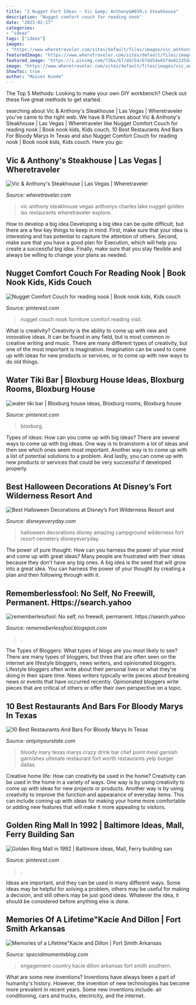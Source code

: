 ```yaml
---
title: "2 Nugget Fort Ideas ~ Vic &amp; Anthony&#039;s Steakhouse"
description: "Nugget comfort couch for reading nook"
date: "2023-02-17"
categories:
- "ideas"
tags: ["ideas"]
images:
- "https://www.wheretraveler.com/sites/default/files/images/vic_anthonys.jpg"
featuredImage: "https://www.wheretraveler.com/sites/default/files/images/vic_anthonys.jpg"
featured_image: "https://i.pinimg.com/736x/67/dd/54/67dd54e65f4e82335dcef2bab2e7a54c.jpg"
image: "https://www.wheretraveler.com/sites/default/files/images/vic_anthonys.jpg"
ShowToc: true
author: "Moises Kunde"
---
```



The Top 5 Methods:
Looking to make your own DIY workbench? Check out these five great methods to get started.

	

		
searching about Vic &amp; Anthony&#039;s Steakhouse | Las Vegas | Wheretraveler you've came to the right web. We have 8 Pictures about Vic &amp; Anthony&#039;s Steakhouse | Las Vegas | Wheretraveler like Nugget Comfort Couch for reading nook | Book nook kids, Kids couch, 10 Best Restaurants And Bars For Bloody Marys In Texas and also Nugget Comfort Couch for reading nook | Book nook kids, Kids couch. Here you go:
		
    
## Vic &amp; Anthony&#039;s Steakhouse | Las Vegas | Wheretraveler

<img loading=lazy src="https://www.wheretraveler.com/sites/default/files/images/vic_anthonys.jpg" onerror="this.onerror=null;this.src='https://tse2.mm.bing.net/th?id=OIP.mXQq-xiQk1I9nrNr2gYylwFYC1&amp;pid=15.1';" alt="Vic &amp; Anthony&#039;s Steakhouse | Las Vegas | Wheretraveler">

_Source: wheretraveler.com_

>vic anthony steakhouse vegas anthonys charles lake nugget golden las restaurants wheretraveler explore. 

	

How to develop a big idea
Developing a big idea can be quite difficult, but there are a few key things to keep in mind. First, make sure that your idea is interesting and has potential to capture the attention of others. Second, make sure that you have a good plan for Execution, which will help you create a successful big idea. Finally, make sure that you stay flexible and always be willing to change your plans as needed.

    
## Nugget Comfort Couch For Reading Nook | Book Nook Kids, Kids Couch

<img loading=lazy src="https://i.pinimg.com/736x/26/be/fa/26beface6ccbe9625df9d590278499d3.jpg" onerror="this.onerror=null;this.src='https://tse3.mm.bing.net/th?id=OIP.fI790sr5mOSWJ4wNct3HNwHaLG&amp;pid=15.1';" alt="Nugget Comfort Couch for reading nook | Book nook kids, Kids couch">

_Source: pinterest.com_

>nugget couch nook furniture comfort reading visit. 

	

What is creativity?
Creativity is the ability to come up with new and innovative ideas. It can be found in any field, but is most common in creative writing and music. There are many different types of creativity, but one of the most important is imagination. Imagination can be used to come up with ideas for new products or services, or to come up with new ways to do old things.

    
## Water Tiki Bar | Bloxburg House Ideas, Bloxburg Rooms, Bloxburg House

<img loading=lazy src="https://i.pinimg.com/736x/c5/89/8c/c5898c7616210a132851329606521eff.jpg" onerror="this.onerror=null;this.src='https://tse2.mm.bing.net/th?id=OIP.e0EcjC0_Wra_XtX92P1YmgHaDc&amp;pid=15.1';" alt="water tiki bar | Bloxburg house ideas, Bloxburg rooms, Bloxburg house">

_Source: pinterest.com_

>bloxburg. 

	

Types of ideas: How can you come up with big ideas?
There are several ways to come up with big ideas. One way is to brainstorm a lot of ideas and then see which ones seem most important. Another way is to come up with a list of potential solutions to a problem. And lastly, you can come up with new products or services that could be very successful if developed properly.

    
## Best Halloween Decorations At Disney’s Fort Wilderness Resort And

<img loading=lazy src="http://www.disneyeveryday.com/wp-content/uploads/2011/10/IMG_4626.jpg" onerror="this.onerror=null;this.src='https://tse2.mm.bing.net/th?id=OIP.OxaFF7wS-n1zltpYJHdB1QHaJ4&amp;pid=15.1';" alt="Best Halloween Decorations at Disney’s Fort Wilderness Resort and">

_Source: disneyeveryday.com_

>halloween decorations disney amazing campground wilderness fort resort cemetery disneyeveryday. 

	

The power of pure thought: How can you harness the power of your mind and come up with great ideas?
Many people are frustrated with their ideas because they don't have any big ones. A big idea is the seed that will grow into a great idea. You can harness the power of your thought by creating a plan and then following through with it.

    
## Rememberlessfool: No Self, No Freewill, Permanent. Https://search.yahoo

<img loading=lazy src="https://1.bp.blogspot.com/-U6ThlQoaDtA/Xd8Z4ZGHStI/AAAAAAAAbjo/_4DCsnRQQ_QmusNIbUK-RzHl0ScQ9LOlACLcBGAsYHQ/w1200-h630-p-k-no-nu/Untitled27.png" onerror="this.onerror=null;this.src='https://tse3.mm.bing.net/th?id=OIP.kDKNfe5q211Mz4NmgKGKMwHaD4&amp;pid=15.1';" alt="rememberlessfool: No self, no freewill, permanent. https://search.yahoo">

_Source: rememeberlessfool.blogspot.com_

>. 

	

The Types of Bloggers: What types of blogs are you most likely to see?
There are many types of bloggers, but three that are often seen on the internet are lifestyle bloggers, news writers, and opinionated bloggers. Lifestyle bloggers often write about their personal lives or what they're doing in their spare time. News writers typically write pieces about breaking news or events that have occurred recently. Opinionated bloggers write pieces that are critical of others or offer their own perspective on a topic.

    
## 10 Best Restaurants And Bars For Bloody Marys In Texas

<img loading=lazy src="http://cdn.onlyinyourstate.com/wp-content/uploads/2017/01/chef-point2.jpg" onerror="this.onerror=null;this.src='https://tse3.mm.bing.net/th?id=OIP.UQSAJXFtOxmNmS8_RtPVFwHaLH&amp;pid=15.1';" alt="10 Best Restaurants And Bars For Bloody Marys In Texas">

_Source: onlyinyourstate.com_

>bloody mary texas marys crazy drink bar chef point meal garnish garnishes ultimate restaurant fort worth restaurants yelp burger dallas. 

	

Creative home life: How can creativity be used in the home?
Creativity can be used in the home in a variety of ways. One way is by using creativity to come up with ideas for new projects or products. Another way is by using creativity to improve the function and appearance of everyday items. This can include coming up with ideas for making your home more comfortable or adding new features that will make it more appealing to visitors.

    
## Golden Ring Mall In 1992 | Baltimore Ideas, Mall, Ferry Building San

<img loading=lazy src="https://i.pinimg.com/736x/67/dd/54/67dd54e65f4e82335dcef2bab2e7a54c.jpg" onerror="this.onerror=null;this.src='https://tse3.mm.bing.net/th?id=OIP.63F8sJF---ThWx-Nq937SQAAAA&amp;pid=15.1';" alt="Golden Ring Mall in 1992 | Baltimore ideas, Mall, Ferry building san">

_Source: pinterest.com_

>. 

	

Ideas are important, and they can be used in many different ways. Some ideas may be helpful for solving a problem, others may be useful for making a decision, and still others may be just good ideas. Whatever the idea, it should be considered before anything else is done.

    
## Memories Of A Lifetime&quot;Kacie And Dillon | Fort Smith Arkansas

<img loading=lazy src="http://specialmomentsblog.com/wp-content/uploads/2014/05/Southern-Engagement-Ideas-Southern-Engagement-Pictures-Country-Engagement-Pictures_0006.jpg" onerror="this.onerror=null;this.src='https://tse2.mm.bing.net/th?id=OIP.km15neAgP5Xp0NnilBxF2AHaLE&amp;pid=15.1';" alt="Memories of a Lifetime&quot;Kacie and Dillon | Fort Smith Arkansas">

_Source: specialmomentsblog.com_

>engagement country kacie dillon arkansas fort smith southern. 

	

What are some new inventions?
Inventions have always been a part of humanity's history. However, the invention of new technologies has become more prevalent in recent years. Some new inventions include: air conditioning, cars and trucks, electricity, and the internet.

